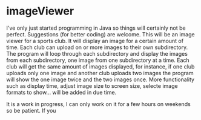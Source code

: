 # imageViewer
I've only just started programming in Java so things will certainly not be perfect. Suggestions (for better coding) are welcome.
This will be an image viewer for a sports club. It will display an image for a certain amount of time.
Each club can upload on or more images to their own subdirectory.
The program will loop through each subdirectory and display the images from each subdirectory, one image from one subdirectory at a time.
Each club will get the same amount of images displayed, for instance, if one club uploads only one image and another club uploads two images the
program will show the one image twice and the two images once.
More functionality such as display time, adjust image size to screen size, selecte image formats to show... will be added in due time.

It is a work in progress, I can only work on it for a few hours on weekends so be patient.
If you 
